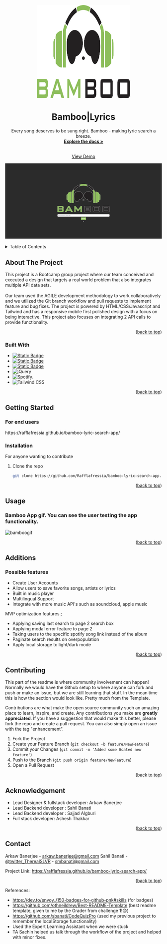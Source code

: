 
<a name="readme-top"></a>





<!-- PROJECT LOGO -->
<br />
<div align="center">
  <a href="https://rafflafressia.github.io/bamboo-lyric-search-app/">  
    <img src="assets/bamboo-logo.svg" alt="Image of sunglasses with green headphones over them" width="300" height="300">
  </a>

<h1 align="center">Bamboo|Lyrics</h1>

  <p align="center">
    Every song deserves to be sung right. Bamboo - making lyric search a breeze.
    <br />
    <a href="https://github.com/Rafflafressia/bamboo-lyric-search-app"><strong>Explore the docs »</strong></a>
    <br />
    <br />

    
  <a href="https://rafflafressia.github.io/bamboo-lyric-search-app/">View Demo</a>
    
  <img src="assets/bamboo-homepage.png" alt="search box with bamboo logo ontop">

  </p>
</div>



<!-- TABLE OF CONTENTS -->
<details>
  <summary>Table of Contents</summary>
  <ol>
    <li>
      <a href="#about-the-project">About The Project</a>
      <ul>
        <li><a href="#built-with">Built With</a></li>
      </ul>
    </li>
    <li>
      <a href="#getting-started">Getting Started</a>
      <ul>
        <li><a href="#installation">Installation</a></li>
      </ul>
    </li>
    <li><a href="#usage">Usage</a></li>
    <li><a href="#additions">Additions</a></li>
    <li><a href="#contributing">Contributing</a></li>
    <li><a href="#acknowledgement">Acknowledgement</a></li>
    <li><a href="#contact">Contact</a></li>
  </ol>
</details>



<!-- ABOUT THE PROJECT -->
## About The Project

This project is a Bootcamp group project where our team conceived and executed a design that targets a real world problem that also integrates multiple API data sets. 
<br><br>
Our team used the AGILE development methodology to work collaboratively and we utilized the Git branch workflow and pull requests to implement feature and bug fixes. The project is powered by HTML/CSS/Javascript and Tailwind and has a responsive mobile first polished design with a focus on being interactive. This project also focuses on integrating 2 API calls to provide functionality.  




<p align="right">(<a href="#readme-top">back to top</a>)</p>



### Built With

* [![Static Badge](https://img.shields.io/badge/HTML5-red?style=for-the-badge&logo=HTML5&labelColor=black)](https://img.shields.io/badge/HTML5-E34F26?style=for-the-badge&logo=html5&logoColor=white)
* [![Static Badge](https://img.shields.io/badge/CSS3-black?style=for-the-badge&logo=CSS3&logoColor=blue&labelColor=black&color=blue)](https://img.shields.io/badge/CSS3-1572B6?style=for-the-badge&logo=css3&logoColor=white)
* [![Static Badge](https://img.shields.io/badge/Java-gray?style=for-the-badge&logo=JavaScript&logoColor=yellow)](https://img.shields.io/badge/JavaScript-323330?style=for-the-badge&logo=javascript&logoColor=F7DF1E)
* ![jQuery](https://img.shields.io/badge/jquery-%230769AD.svg?style=for-the-badge&logo=jquery&logoColor=white)
* ![Spotify](https://img.shields.io/badge/Spotify-1ED760?&style=for-the-badge&logo=spotify&logoColor=white).
* ![Tailwind CSS](https://img.shields.io/badge/Tailwind_CSS-38B2AC?style=for-the-badge&logo=tailwind-css&logoColor=white)
  




<p align="right">(<a href="#readme-top">back to top</a>)</p>



<!-- GETTING STARTED -->
## Getting Started

 <h3>For end users</h3> 
https://rafflafressia.github.io/bamboo-lyric-search-app/  <br>




### Installation
For anyone wanting to contribute <br>

1. Clone the repo
   ```sh
   git clone https://github.com/Rafflafressia/bamboo-lyric-search-app.git
   ```

<p align="right">(<a href="#readme-top">back to top</a>)</p>



<!-- USAGE EXAMPLES -->
## Usage

<h3>Bamboo App gif. You can see the user testing the app functionality.</h3>

![bamboogif](https://github.com/Rafflafressia/bamboo-lyric-search-app/assets/149754544/d3aec985-ec7f-4e60-af94-811c2df11b33)








<p align="right">(<a href="#readme-top">back to top</a>)</p>



<!-- ROADMAP -->
## Additions

<h3>Possible features</h3>


* Create User Accounts
* Allow users to save favorite songs, artists or lyrics
* Built in music player
* Multilingual Support
* Integrate with more music API's such as soundcloud, apple music

MVP optimization features ;

* Applying saving last search to page 2 search box
* Applying modal error feature to page 2 
* Taking users to the specific spotify song link instead of the album
* Paginate search results on overpopulation
* Apply local storage to light/dark mode
  
  

<p align="right">(<a href="#readme-top">back to top</a>)</p>



<!-- CONTRIBUTING -->
## Contributing

This part of the readme is where community involvement can happen! Normally we would have the Github setup to where anyone can fork and push or make an issue, but 
we are still learning that stuff. In the mean time this is how the section would look like. Pretty much from the Template. <br>

Contributions are what make the open source community such an amazing place to learn, inspire, and create. Any contributions you make are **greatly appreciated**.
If you have a suggestion that would make this better, please fork the repo and create a pull request. You can also simply open an issue with the tag "enhancement".


1. Fork the Project
2. Create your Feature Branch (`git checkout -b feature/NewFeature`)
3. Commit your Changes (`git commit -m 'Added some Goated new feature'`)
4. Push to the Branch (`git push origin feature/NewFeature`)
5. Open a Pull Request

<p align="right">(<a href="#readme-top">back to top</a>)</p>


<!-- ACKNOWLEDGEMENT -->
## Acknowledgement
* Lead Designer & fullstack developer: Arkaw Banerjee
* Lead Backend developer : Sahil Banati
* Lead Backend developer : Sajjad Algburi
* Full stack developer: Ashesh Thakkar 





<p align="right">(<a href="#readme-top">back to top</a>)</p>


<!-- CONTACT -->
## Contact

Arkaw Banerjee - arkaw.banerjee@gmail.com 
Sahil Banati - [@twitter_TherealSLVR](https://twitter.com/TherealSLVR) - smbanati@gmail.com


Project Link: https://rafflafressia.github.io/bamboo-lyric-search-app/

<p align="right">(<a href="#readme-top">back to top</a>)</p>




<!-- MARKDOWN LINKS & IMAGES -->
<!-- https://www.markdownguide.org/basic-syntax/#reference-style-links -->
References:
* https://dev.to/envoy_/150-badges-for-github-pnk#skills (for badges)
* https://github.com/othneildrew/Best-README-Template (best readme template, given to me by the Grader from challenge 1!😊)
* https://github.com/sbanati/CodeQuizPro (used my previous project to remember the localStorage functionality)
* Used the Expert Learning Assistant when we were stuck
* TA Sachin helped us talk through the workflow of the project and helped with minor fixes. 
